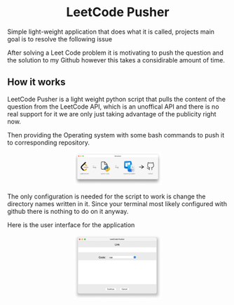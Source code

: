 <h1 align="center">LeetCode Pusher</h1>

Simple light-weight application that does what it is called, projects main goal is to resolve the following issue

After solving a Leet Code problem it is motivating to push the question and the solution to my Github however this takes a considirable amount of time.

## How it works

LeetCode Pusher is a light weight python script that pulls the content of the question from the LeetCode API, which is an unoffical API and there is no real support for it we are only just taking advantage of the publicity right now.

Then providing the Operating system with some bash commands to push it to corresponding repository.

<p align="center">
  <img src="assets/structure.png" alt="M6800" width="200">
</p>

The only configuration is needed for the script to work is change the directory names written in it. Since your terminal most likely configured with github there is nothing to do on it anyway.

Here is the user interface for the application

<p align="center">
  <img src="assets/app.png" alt="M6800" width="200">
</p>
